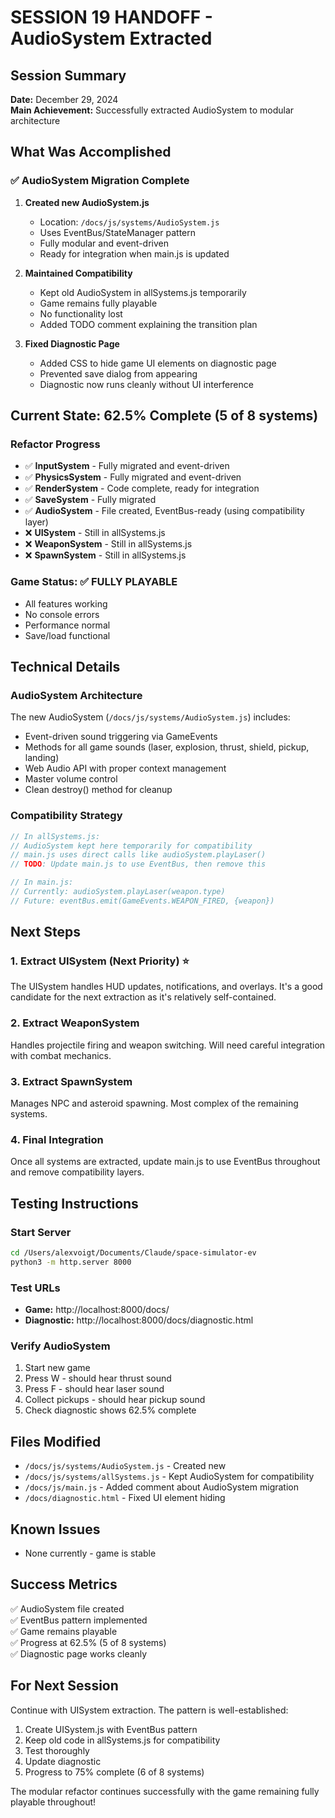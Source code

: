 # SESSION 19 HANDOFF - AudioSystem Extracted

## Session Summary
**Date:** December 29, 2024  
**Main Achievement:** Successfully extracted AudioSystem to modular architecture

## What Was Accomplished

### ✅ AudioSystem Migration Complete
1. **Created new AudioSystem.js** 
   - Location: `/docs/js/systems/AudioSystem.js`
   - Uses EventBus/StateManager pattern
   - Fully modular and event-driven
   - Ready for integration when main.js is updated

2. **Maintained Compatibility**
   - Kept old AudioSystem in allSystems.js temporarily
   - Game remains fully playable
   - No functionality lost
   - Added TODO comment explaining the transition plan

3. **Fixed Diagnostic Page**
   - Added CSS to hide game UI elements on diagnostic page
   - Prevented save dialog from appearing
   - Diagnostic now runs cleanly without UI interference

## Current State: 62.5% Complete (5 of 8 systems)

### Refactor Progress
- ✅ **InputSystem** - Fully migrated and event-driven
- ✅ **PhysicsSystem** - Fully migrated and event-driven  
- ✅ **RenderSystem** - Code complete, ready for integration
- ✅ **SaveSystem** - Fully migrated
- ✅ **AudioSystem** - File created, EventBus-ready (using compatibility layer)
- ❌ **UISystem** - Still in allSystems.js
- ❌ **WeaponSystem** - Still in allSystems.js
- ❌ **SpawnSystem** - Still in allSystems.js

### Game Status: ✅ FULLY PLAYABLE
- All features working
- No console errors
- Performance normal
- Save/load functional

## Technical Details

### AudioSystem Architecture
The new AudioSystem (`/docs/js/systems/AudioSystem.js`) includes:
- Event-driven sound triggering via GameEvents
- Methods for all game sounds (laser, explosion, thrust, shield, pickup, landing)
- Web Audio API with proper context management
- Master volume control
- Clean destroy() method for cleanup

### Compatibility Strategy
```javascript
// In allSystems.js:
// AudioSystem kept here temporarily for compatibility
// main.js uses direct calls like audioSystem.playLaser()
// TODO: Update main.js to use EventBus, then remove this

// In main.js:
// Currently: audioSystem.playLaser(weapon.type)
// Future: eventBus.emit(GameEvents.WEAPON_FIRED, {weapon})
```

## Next Steps

### 1. Extract UISystem (Next Priority) ⭐
The UISystem handles HUD updates, notifications, and overlays. It's a good candidate for the next extraction as it's relatively self-contained.

### 2. Extract WeaponSystem
Handles projectile firing and weapon switching. Will need careful integration with combat mechanics.

### 3. Extract SpawnSystem  
Manages NPC and asteroid spawning. Most complex of the remaining systems.

### 4. Final Integration
Once all systems are extracted, update main.js to use EventBus throughout and remove compatibility layers.

## Testing Instructions

### Start Server
```bash
cd /Users/alexvoigt/Documents/Claude/space-simulator-ev
python3 -m http.server 8000
```

### Test URLs
- **Game:** http://localhost:8000/docs/
- **Diagnostic:** http://localhost:8000/docs/diagnostic.html

### Verify AudioSystem
1. Start new game
2. Press W - should hear thrust sound
3. Press F - should hear laser sound
4. Collect pickups - should hear pickup sound
5. Check diagnostic shows 62.5% complete

## Files Modified
- `/docs/js/systems/AudioSystem.js` - Created new
- `/docs/js/systems/allSystems.js` - Kept AudioSystem for compatibility
- `/docs/js/main.js` - Added comment about AudioSystem migration
- `/docs/diagnostic.html` - Fixed UI element hiding

## Known Issues
- None currently - game is stable

## Success Metrics
✅ AudioSystem file created  
✅ EventBus pattern implemented  
✅ Game remains playable  
✅ Progress at 62.5% (5 of 8 systems)  
✅ Diagnostic page works cleanly  

## For Next Session
Continue with UISystem extraction. The pattern is well-established:
1. Create UISystem.js with EventBus pattern
2. Keep old code in allSystems.js for compatibility
3. Test thoroughly
4. Update diagnostic
5. Progress to 75% complete (6 of 8 systems)

The modular refactor continues successfully with the game remaining fully playable throughout!
